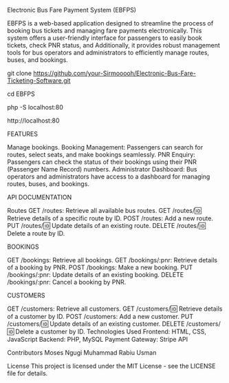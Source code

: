 Electronic Bus Fare Payment System (EBFPS) 


EBFPS is a web-based application designed to streamline the process of booking bus tickets and managing fare payments electronically. This system offers a user-friendly interface for passengers to easily book tickets, check PNR status, and Additionally, it provides robust management tools for bus operators and administrators to efficiently manage routes, buses, and bookings.

git clone https://github.com/your-Sirmooooh/Electronic-Bus-Fare-Ticketing-Software.git

cd EBFPS

php -S localhost:80

http://localhost:80


FEATURES

Manage  bookings.
Booking Management: Passengers can search for routes, select seats, and make bookings seamlessly.
PNR Enquiry: Passengers can check the status of their bookings using their PNR (Passenger Name Record) numbers.
Administrator Dashboard: Bus operators and administrators have access to a dashboard for managing routes, buses, and bookings.

API DOCUMENTATION

Routes
GET /routes: Retrieve all available bus routes.
GET /routes/:id: Retrieve details of a specific route by ID.
POST /routes: Add a new route.
PUT /routes/:id: Update details of an existing route.
DELETE /routes/:id: Delete a route by ID.

BOOKINGS

GET /bookings: Retrieve all bookings.
GET /bookings/:pnr: Retrieve details of a booking by PNR.
POST /bookings: Make a new booking.
PUT /bookings/:pnr: Update details of an existing booking.
DELETE /bookings/:pnr: Cancel a booking by PNR.

CUSTOMERS

GET /customers: Retrieve all customers.
GET /customers/:id: Retrieve details of a customer by ID.
POST /customers: Add a new customer.
PUT /customers/:id: Update details of an existing customer.
DELETE /customers/:id: Delete a customer by ID.
Technologies Used
Frontend: HTML, CSS, JavaScript
Backend: PHP, MySQL
Payment Gateway: Stripe API

Contributors
Moses Ngugi
Muhammad Rabiu Usman

License
This project is licensed under the MIT License - see the LICENSE file for details.
